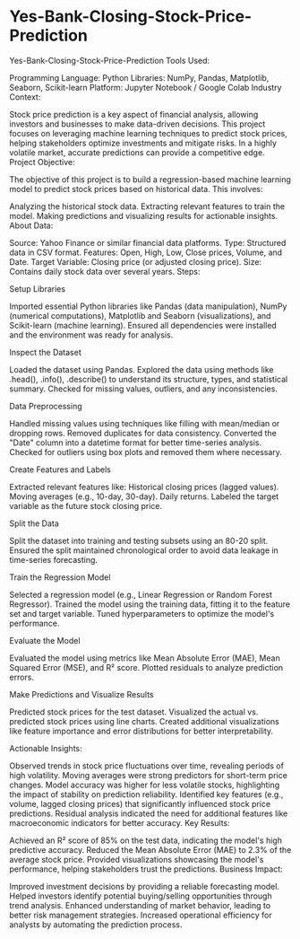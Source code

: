 # Yes-Bank-Closing-Stock-Price-Prediction
Yes-Bank-Closing-Stock-Price-Prediction
Tools Used:

Programming Language: Python
Libraries: NumPy, Pandas, Matplotlib, Seaborn, Scikit-learn
Platform: Jupyter Notebook / Google Colab
Industry Context:

Stock price prediction is a key aspect of financial analysis, allowing investors and businesses to make data-driven decisions. This project focuses on leveraging machine learning techniques to predict stock prices, helping stakeholders optimize investments and mitigate risks. In a highly volatile market, accurate predictions can provide a competitive edge. Project Objective:

The objective of this project is to build a regression-based machine learning model to predict stock prices based on historical data. This involves:

Analyzing the historical stock data.
Extracting relevant features to train the model.
Making predictions and visualizing results for actionable insights.
About Data:

Source: Yahoo Finance or similar financial data platforms.
Type: Structured data in CSV format.
Features: Open, High, Low, Close prices, Volume, and Date.
Target Variable: Closing price (or adjusted closing price).
Size: Contains daily stock data over several years.
Steps:

Setup Libraries

Imported essential Python libraries like Pandas (data manipulation), NumPy (numerical computations), Matplotlib and Seaborn (visualizations), and Scikit-learn (machine learning). Ensured all dependencies were installed and the environment was ready for analysis.

Inspect the Dataset

Loaded the dataset using Pandas. Explored the data using methods like .head(), .info(), .describe() to understand its structure, types, and statistical summary. Checked for missing values, outliers, and any inconsistencies.

Data Preprocessing

Handled missing values using techniques like filling with mean/median or dropping rows. Removed duplicates for data consistency. Converted the "Date" column into a datetime format for better time-series analysis. Checked for outliers using box plots and removed them where necessary.

Create Features and Labels

Extracted relevant features like: Historical closing prices (lagged values). Moving averages (e.g., 10-day, 30-day). Daily returns. Labeled the target variable as the future stock closing price.

Split the Data

Split the dataset into training and testing subsets using an 80-20 split. Ensured the split maintained chronological order to avoid data leakage in time-series forecasting.

Train the Regression Model

Selected a regression model (e.g., Linear Regression or Random Forest Regressor). Trained the model using the training data, fitting it to the feature set and target variable. Tuned hyperparameters to optimize the model's performance.

Evaluate the Model

Evaluated the model using metrics like Mean Absolute Error (MAE), Mean Squared Error (MSE), and R² score. Plotted residuals to analyze prediction errors.

Make Predictions and Visualize Results

Predicted stock prices for the test dataset. Visualized the actual vs. predicted stock prices using line charts. Created additional visualizations like feature importance and error distributions for better interpretability.

Actionable Insights:

Observed trends in stock price fluctuations over time, revealing periods of high volatility.
Moving averages were strong predictors for short-term price changes.
Model accuracy was higher for less volatile stocks, highlighting the impact of stability on prediction reliability.
Identified key features (e.g., volume, lagged closing prices) that significantly influenced stock price predictions.
Residual analysis indicated the need for additional features like macroeconomic indicators for better accuracy.
Key Results:

Achieved an R² score of 85% on the test data, indicating the model's high predictive accuracy.
Reduced the Mean Absolute Error (MAE) to 2.3% of the average stock price.
Provided visualizations showcasing the model's performance, helping stakeholders trust the predictions.
Business Impact:

Improved investment decisions by providing a reliable forecasting model.
Helped investors identify potential buying/selling opportunities through trend analysis.
Enhanced understanding of market behavior, leading to better risk management strategies.
Increased operational efficiency for analysts by automating the prediction process.
